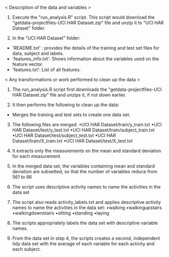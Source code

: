 

< Description of the data and variables >

1. Execute the "run_analysis.R" script. This script would download the "getdata-projectfiles-UCI HAR Dataset.zip" file and unzip it to "UCI HAR Dataset" folder.

2. In the "UCI HAR Dataset" folder:
- 'README.txt' : provides the details of the training and test set files for data, subject and labels.
- 'features_info.txt': Shows information about the variables used on the feature vector.
- 'features.txt': List of all features.


< Any transformations or work performed to clean up the data >

1. The run_analysis.R script first downloads the "getdata-projectfiles-UCI HAR Dataset.zip" file and unzips it, if not down earlier.

2. It then performs the following to clean up the data:
- Merges the training and test sets to create one data set.

3. The following files are merged:
•UCI HAR Dataset/train/y_train.txt
•UCI HAR Dataset/test/y_test.txt
•UCI HAR Dataset/train/subject_train.txt
•UCI HAR Dataset/test/subject_test.txt
•UCI HAR Dataset/train/X_train.txt
•UCI HAR Dataset/test/X_test.txt

4. It extracts only the measurements on the mean and standard deviation for each measurement. 

5. In the merged data set, the variables containing mean and standard deviation are subsetted, so that the number of variables reduce from 561 to 66

6. The script uses descriptive activity names to name the activities in the data set

7. The script also reads activity_labels.txt and applies descriptive activity names to name the activities in the data set:
•walking
•walkingupstairs
•walkingdownstairs
•sitting
•standing
•laying

8. The scripts appropriately labels the data set with descriptive variable names. 

9. From the data set in step 4, the scripts creates a second, independent tidy data set with the average of each variable for each activity and each subject.
